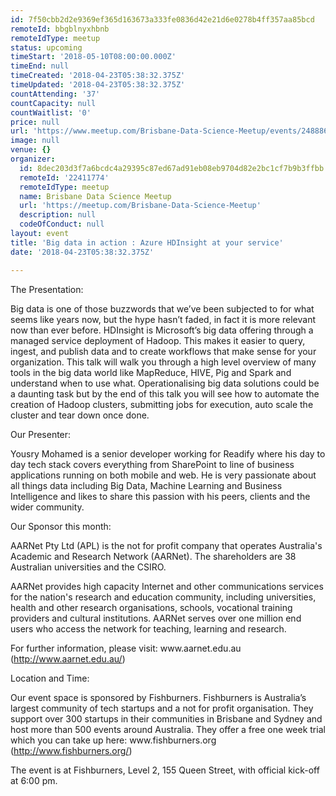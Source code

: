 ```yaml
---
id: 7f50cbb2d2e9369ef365d163673a333fe0836d42e21d6e0278b4ff357aa85bcd
remoteId: bbgblnyxhbnb
remoteIdType: meetup
status: upcoming
timeStart: '2018-05-10T08:00:00.000Z'
timeEnd: null
timeCreated: '2018-04-23T05:38:32.375Z'
timeUpdated: '2018-04-23T05:38:32.375Z'
countAttending: '37'
countCapacity: null
countWaitlist: '0'
price: null
url: 'https://www.meetup.com/Brisbane-Data-Science-Meetup/events/248886466/'
image: null
venue: {}
organizer:
  id: 8dec203d3f7a6bcdc4a29395c87ed67ad91eb08eb9704d82e2bc1cf7b9b3ffbb
  remoteId: '22411774'
  remoteIdType: meetup
  name: Brisbane Data Science Meetup
  url: 'https://meetup.com/Brisbane-Data-Science-Meetup'
  description: null
  codeOfConduct: null
layout: event
title: 'Big data in action : Azure HDInsight at your service'
date: '2018-04-23T05:38:32.375Z'

---
```

<p>The Presentation:</p> <p>Big data is one of those buzzwords that we’ve been subjected to for what seems like years now, but the hype hasn’t faded, in fact it is more relevant now than ever before. HDInsight is Microsoft’s big data offering through a managed service deployment of Hadoop. This makes it easier to query, ingest, and publish data and to create workflows that make sense for your organization. This talk will walk you through a high level overview of many tools in the big data world like MapReduce, HIVE, Pig and Spark and understand when to use what. Operationalising big data solutions could be a daunting task but by the end of this talk you will see how to automate the creation of Hadoop clusters, submitting jobs for execution, auto scale the cluster and tear down once done.</p> <p>Our Presenter:</p> <p>Yousry Mohamed is a senior developer working for Readify where his day to day tech stack covers everything from SharePoint to line of business applications running on both mobile and web. He is very passionate about all things data including Big Data, Machine Learning and Business Intelligence and likes to share this passion with his peers, clients and the wider community.</p> <p>Our Sponsor this month:</p> <p>AARNet Pty Ltd (APL) is the not for profit company that operates Australia's Academic and Research Network (AARNet). The shareholders are 38 Australian universities and the CSIRO.</p> <p>AARNet provides high capacity Internet and other communications services for the nation's research and education community, including universities, health and other research organisations, schools, vocational training providers and cultural institutions. AARNet serves over one million end users who access the network for teaching, learning and research.</p> <p>For further information, please visit: www.aarnet.edu.au (<a href="http://www.aarnet.edu.au/" class="linkified">http://www.aarnet.edu.au/</a>)</p> <p>Location and Time:</p> <p>Our event space is sponsored by Fishburners. Fishburners is Australia’s largest community of tech startups and a not for profit organisation. They support over 300 startups in their communities in Brisbane and Sydney and host more than 500 events around Australia. They offer a free one week trial which you can take up here: www.fishburners.org (<a href="http://www.fishburners.org/" class="linkified">http://www.fishburners.org/</a>)</p> <p>The event is at Fishburners, Level 2, 155 Queen Street, with official kick-off at 6:00 pm.</p>
